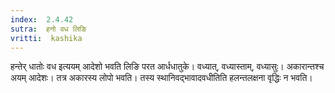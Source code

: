 ```yaml
---
index:  2.4.42
sutra:  हनो वध लिङि
vritti:  kashika 
---
```


हन्तेर् धातोः वध इत्ययम् आदेशो भवति लिङि परत आर्धधातुके। वध्यात्, वध्यास्ताम्, वध्यासुः। अकारान्तश्च अयम् आदेशः। तत्र अकारस्य लोपो भवति। तस्य स्थानिवद्भावादवधीतिति हलन्तलक्षना वृद्धिः न भवति।

